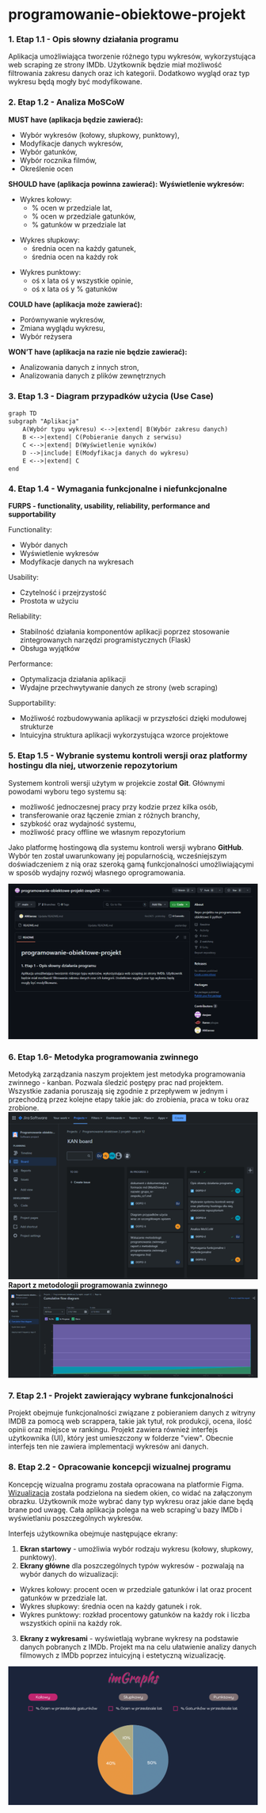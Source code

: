 # programowanie-obiektowe-projekt

### 1. Etap 1.1 - Opis słowny działania programu

Aplikacja umożliwiająca tworzenie różnego typu wykresów, wykorzystująca web scraping ze strony IMDb. Użytkownik będzie miał możliwość filtrowania zakresu danych oraz ich kategorii. Dodatkowo wygląd oraz typ wykresu będą mogły być modyfikowane.

### 2. Etap 1.2 - Analiza MoSCoW

**MUST have (aplikacja będzie zawierać):**
- Wybór wykresów (kołowy, słupkowy, punktowy), 
- Modyfikacje danych wykresów,
- Wybór gatunków,
- Wybór rocznika filmów,
- Określenie ocen

**SHOULD have (aplikacja powinna zawierać):**
**Wyświetlenie wykresów:**

<ul>
<li> Wykres kołowy:
    <ul>
<li>% ocen w przedziale lat, </li>
<li>% ocen w przedziale gatunków, </li> 
<li>% gatunków w przedziale lat</li> 
    </ul>
</li>
</ul>

<ul>
<li>Wykres słupkowy: 
    <ul>
<li>średnia ocen na każdy gatunek,</li>
<li>średnia ocen na każdy rok </li> 
    </ul>
</li>
</ul>

<ul>
<li>Wykres punktowy: 
    <ul>
<li>oś x lata oś y wszystkie opinie,</li>
<li>oś x lata oś y % gatunków </li> 
    </ul>
</li>
</ul>

**COULD have (aplikacja może zawierać):**

- Porównywanie wykresów,
- Zmiana wyglądu wykresu,
- Wybór reżysera

**WON’T have (aplikacja na razie nie będzie zawierać):**

- Analizowania danych z innych stron,
- Analizowania danych z plików zewnętrznych

### 3. Etap 1.3 - Diagram przypadków użycia (Use Case)

```mermaid
graph TD
subgraph "Aplikacja"
    A(Wybór typu wykresu) <-->|extend| B(Wybór zakresu danych)
    B <-->|extend| C(Pobieranie danych z serwisu)
    C <-->|extend| D(Wyświetlenie wyników)
    D -->|include| E(Modyfikacja danych do wykresu)
    E <-->|extend| C
end
```

### 4. Etap 1.4 - Wymagania funkcjonalne i niefunkcjonalne

**FURPS - functionality, usability, reliability, performance and supportability**

Functionality:

- Wybór danych
- Wyświetlenie wykresów
- Modyfikacje danych na wykresach

Usability:

- Czytelność i przejrzystość
- Prostota w użyciu

Reliability:

- Stabilność działania komponentów aplikacji poprzez stosowanie zintegrowanych narzędzi programistycznych (Flask)
- Obsługa wyjątków

Performance:

- Optymalizacja działania aplikacji
- Wydajne przechwytywanie danych ze strony (web scraping)

Supportability:

- Możliwość rozbudowywania aplikacji w przyszłości dzięki modułowej strukturze
- Intuicyjna struktura aplikacji wykorzystująca wzorce projektowe

### 5. Etap 1.5 - Wybranie systemu kontroli wersji oraz platformy hostingu dla niej, utworzenie repozytorium

Systemem kontroli wersji użytym w projekcie został **Git**. Głównymi powodami wyboru tego systemu są:

- możliwość jednoczesnej pracy przy kodzie przez kilka osób,
- transferowanie oraz łączenie zmian z różnych branchy,
- szybkość oraz wydajność systemu,
- możliwość pracy offline we własnym repozytorium

Jako platformę hostingową dla systemu kontroli wersji wybrano **GitHub**. Wybór ten został uwarunkowany jej popularnością, wcześniejszym doświadczeniem z nią oraz szeroką gamą funkcjonalności umożliwiającymi w sposób wydajny rozwój własnego oprogramowania.

![Repozytorium na GitHub](./img/github.png)

### 6. Etap 1.6- Metodyka programowania zwinnego

Metodyką zarządzania naszym projektem jest metodyka programowania zwinnego - kanban.
Pozwala śledzić postępy prac nad projektem. Wszystkie zadania poruszają się zgodnie z
przepływem w jednym i przechodzą przez kolejne etapy takie jak: do zrobienia, praca w toku oraz zrobione.
![Tablica Jira](./img/kanban-board-dark.png)
**Raport z metodologii programowania zwinnego**
![Raport Jira](./img/kanban-flow-diagram-dark.png)


### 7. Etap 2.1 - Projekt zawierający wybrane funkcjonalności

Projekt obejmuje funkcjonalności związane z pobieraniem danych z witryny IMDB za pomocą web scrappera, takie jak tytuł, rok produkcji, ocena, ilość opinii oraz miejsce w rankingu. Projekt zawiera również interfejs użytkownika (UI), który jest umieszczony w folderze "view". Obecnie interfejs ten nie zawiera implementacji wykresów ani danych.

### 8. Etap 2.2 - Opracowanie koncepcji wizualnej programu

Koncepcję wizualna programu została opracowana na platformie Figma.<br /> [Wizualizacja](https://www.figma.com/proto/JAzi0V8gRFwkpm3iEuh7k8/ProgOb?node-id=1-2&t=nu1ARWDHplEJ1MEY-1&scaling=contain&page-id=0%3A1&starting-point-node-id=1%3A2) została podzielona na siedem okien, co widać na załączonym obrazku. Użytkownik może wybrać dany typ wykresu oraz jakie dane będą brane pod uwagę. Cała aplikacja polega na web scraping'u bazy IMDb i wyświetlaniu poszczególnych wykresów.

Interfejs użytkownika obejmuje następujące ekrany:

1. **Ekran startowy** - umożliwia wybór rodzaju wykresu (kołowy, słupkowy, punktowy).
2. **Ekrany główne** dla poszczególnych typów wykresów - pozwalają na wybór danych do wizualizacji:

- Wykres kołowy: procent ocen w przedziale gatunków i lat oraz procent gatunków w przedziale lat.
- Wykres słupkowy: średnia ocen na każdy gatunek i rok.
- Wykres punktowy: rozkład procentowy gatunków na każdy rok i liczba wszystkich opinii na każdy rok.

3. **Ekrany z wykresami** - wyświetlają wybrane wykresy na podstawie danych pobranych z IMDb.
   Projekt ma na celu ułatwienie analizy danych filmowych z IMDb poprzez intuicyjną i estetyczną wizualizację.

![wizualizacja aplikacji](img/figma.png)
